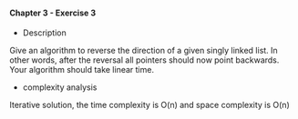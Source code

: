 #### Chapter 3 - Exercise 3
* Description

Give an algorithm to reverse the direction of a given singly linked list. In
other words, after the reversal all pointers should now point backwards. Your
algorithm should take linear time.

     
* complexity analysis


Iterative solution, the time complexity is O(n) and space complexity is O(n)

